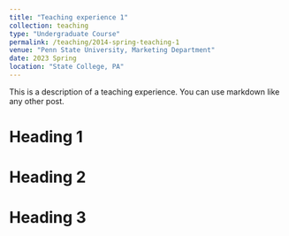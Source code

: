 ```yaml
---
title: "Teaching experience 1"
collection: teaching
type: "Undergraduate Course"
permalink: /teaching/2014-spring-teaching-1
venue: "Penn State University, Marketing Department"
date: 2023 Spring
location: "State College, PA"
---
```


This is a description of a teaching experience. You can use markdown like any other post.

Heading 1
======

Heading 2
======

Heading 3
======